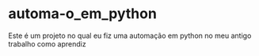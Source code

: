 # automa-o_em_python
Este é um projeto no qual eu fiz uma automação em python no meu antigo trabalho como aprendiz
